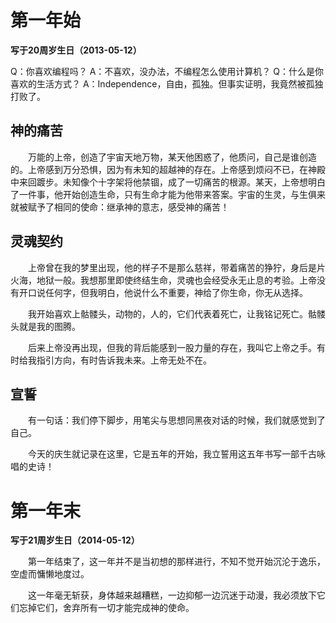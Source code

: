 # 第一年始

**写于20周岁生日（2013-05-12）**

Q：你喜欢编程吗？
A：不喜欢，没办法，不编程怎么使用计算机？
Q：什么是你喜欢的生活方式？
A：Independence，自由，孤独。但事实证明，我竟然被孤独打败了。


## 神的痛苦

　　万能的上帝，创造了宇宙天地万物，某天他困惑了，他质问，自己是谁创造的。上帝感到万分恐惧，因为有未知的超越神的存在。上帝感到烦闷不已，在神殿中来回踱步。未知像个十字架将他禁锢，成了一切痛苦的根源。某天，上帝想明白了一件事，他开始创造生命，只有生命才能为他带来答案。宇宙的生灵，与生俱来就被赋予了相同的使命：继承神的意志，感受神的痛苦！


## 灵魂契约

　　上帝曾在我的梦里出现，他的样子不是那么慈祥，带着痛苦的狰狞，身后是片火海，地狱一般。我想那里即使终结生命，灵魂也会经受永无止息的考验。上帝没有开口说任何字，但我明白，他说什么不重要，神给了你生命，你无从选择。

　　我开始喜欢上骷髅头，动物的，人的，它们代表着死亡，让我铭记死亡。骷髅头就是我的图腾。

　　后来上帝没再出现，但我的背后能感到一股力量的存在，我叫它上帝之手。有时给我指引方向，有时告诉我未来。上帝无处不在。


## 宣誓

　　有一句话：我们停下脚步，用笔尖与思想同黑夜对话的时候，我们就感觉到了自己。

　　今天的庆生就记录在这里，它是五年的开始，我立誓用这五年书写一部千古咏唱的史诗！



# 第一年末

**写于21周岁生日（2014-05-12）**

　　第一年结束了，这一年并不是当初想的那样进行，不知不觉开始沉沦于逸乐，空虚而慵懒地度过。

　　这一年毫无斩获，身体越来越糟糕，一边抑郁一边沉迷于动漫，我必须放下它们忘掉它们，舍弃所有一切才能完成神的使命。





















